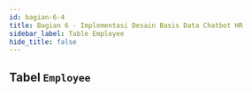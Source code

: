 ```yaml
---
id: bagian-6-4
title: Bagian 6 - Implementasi Desain Basis Data Chatbot HR
sidebar_label: Table Employee
hide_title: false
---
```

## Tabel `Employee`
